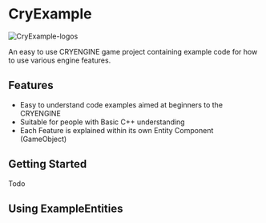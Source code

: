 # CryExample
![CryExample-logos](https://github.com/OMANOMNOM/CryExample/assets/7152569/9e99b3dc-58ab-45fd-9764-a0b44d21d01d)


An easy to use CRYENGINE game project containing example code for how to use various engine features. 

## Features

- Easy to understand code examples aimed at beginners to the CRYENGINE
- Suitable for people with Basic C++ understanding
- Each Feature is explained within its own Entity Component (GameObject)


## Getting Started

Todo

## Using ExampleEntities




